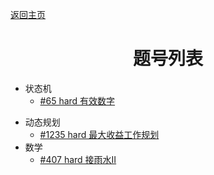 [返回主页](..)

# <center>题号列表</center>

+ 状态机
  - [#65 hard 有效数字](./65/index.md)

- 动态规划
  - [#1235 hard 最大收益工作规划](./1235/index.md)
- 数学
  + [#407 hard 接雨水Ⅱ](./407/index.md)

